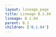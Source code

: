 ```yaml
---
layout: lineage_page
title: Lineage B.1.84
lineage: B.1.84
parent: B.1
children: ['B.1.84']
---
```

